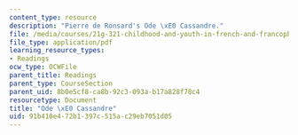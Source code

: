 ```yaml
---
content_type: resource
description: "Pierre de Ronsard's Ode \xE0 Cassandre."
file: /media/courses/21g-321-childhood-and-youth-in-french-and-francophone-cultures-spring-2013/91b410e472b1397c515ac29eb7051d05_MIT21G_321S13_ronsard.pdf
file_type: application/pdf
learning_resource_types:
- Readings
ocw_type: OCWFile
parent_title: Readings
parent_type: CourseSection
parent_uid: 8b0e5cf8-ca8b-92c3-093a-b17a828f78c4
resourcetype: Document
title: "Ode \xE0 Cassandre"
uid: 91b410e4-72b1-397c-515a-c29eb7051d05
---
```

